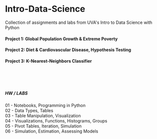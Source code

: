 # Intro-Data-Science
Collection of assignments and labs from UVA's Intro to Data Science with Python


#### Project 1: Global Population Growth & Extreme Poverty

#### Project 2: Diet & Cardiovascular Disease, Hypothesis Testing

#### Project 3: K-Nearest-Neighbors Classifier
<br />
<br />
<br />

##### HW / LABS
01 - Notebooks, Programming in Python <br /> 
02 - Data Types, Tables <br />
03 - Table Manipulation, Visualization <br />
04 - Visualizations, Functions, Histograms, Groups <br />
05 - Pivot Tables, Iteration, Simulation <br />
06 - Simulation, Estimation, Assessing Models <br />
